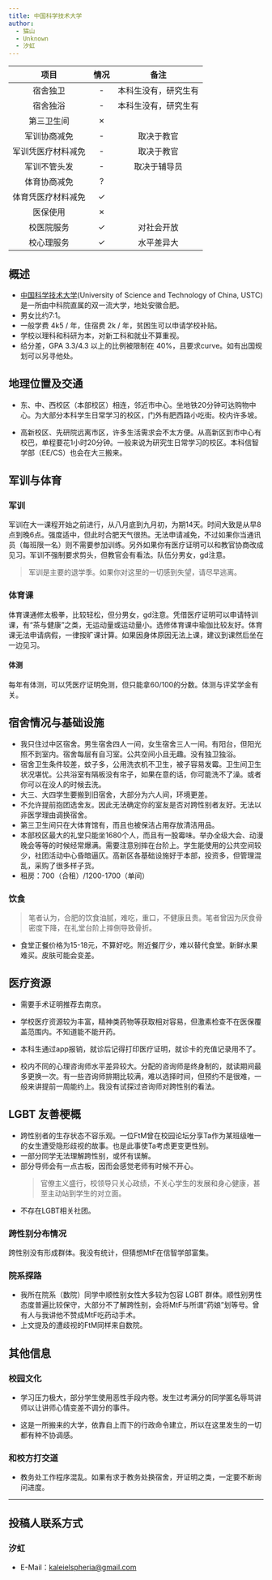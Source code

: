 ```yaml
---
title: 中国科学技术大学
author:
  - 猫山
  - Unknown
  - 汐虹
---
```


|        项目        | 情况 |     备注     |
| :----------------: | :--: | :----------: |
|      宿舍独卫      |  -   |  本科生没有，研究生有  |
|      宿舍独浴      |  -   |       本科生没有，研究生有       |
|     第三卫生间     |  ✗   |              |
|    军训协商减免    |   -  |      取决于教官        |
| 军训凭医疗材料减免 |  -   |      取决于教官        |
|    军训不管头发    |  -   | 取决于辅导员 |
|    体育协商减免    |  ?   |              |
| 体育凭医疗材料减免 |  ✓   |              |
|      医保使用      |  ✗   |              |
|     校医院服务     |  ✓   |       对社会开放       |
|     校心理服务     |  ✓   |       水平差异大       |

## 概述

- [中国科学技术大学](https://www.ustc.edu.cn/)(University of Science and Technology of China, USTC) 是一所由中科院直属的双一流大学，地处安徽合肥。
- 男女比约7:1。
- 一般学费 4k5 / 年，住宿费 2k / 年，贫困生可以申请学校补贴。
- 学校以理科和科研为本，对新工科和就业不算重视。
- 给分差，GPA 3.3/4.3 以上的比例被限制在 40%，且要求curve。如有出国规划可以另寻他处。

## 地理位置及交通

- 东、中、西校区（本部校区）相连，邻近市中心。坐地铁20分钟可达购物中心。为大部分本科学生日常学习的校区，门外有肥西路小吃街。校内许多坡。

- 高新校区、先研院远离市区，许多生活需求会不太方便。从高新区到市中心有校巴，单程要花1小时20分钟。一般来说为研究生日常学习的校区。本科信智学部（EE/CS）也会在大三搬来。

## 军训与体育

### 军训

军训在大一课程开始之前进行，从八月底到九月初，为期14天。时间大致是从早8点到晚6点。强度适中，但此时合肥天气很热。无法申请减免，不过如果你当通讯员（每班限一名）则不需要参加训练。另外如果你有医疗证明可以和教官协商改成见习。军训不强制要求剪头，但教官会有看法。队伍分男女，gd注意。
>军训是主要的退学季。如果你对这里的一切感到失望，请尽早逃离。

### 体育课

体育课通修太极拳，比较轻松，但分男女，gd注意。凭借医疗证明可以申请特训课，有“茶与健康”之类，无运动量或运动量小。选修体育课中瑜伽比较友好。体育课无法申请病假，一律按旷课计算。如果因身体原因无法上课，建议到课然后坐在一边见习。

#### 体测

每年有体测，可以凭医疗证明免测，但只能拿60/100的分数。体测与评奖学金有关。

## 宿舍情况与基础设施

- 我只住过中区宿舍。男生宿舍四人一间，女生宿舍三人一间。有阳台，但阳光照不到室内。宿舍每层有自习室。公共空间小且无趣。没有独卫独浴。
- 宿舍卫生条件较差，蚊子多，公用洗衣机不卫生，被子容易发霉。卫生间卫生状况堪忧。公共浴室有隔板没有帘子，如果在意的话，你可能洗不了澡。或者你可以在没人的时候去洗。
- 大三、大四学生要搬到旧宿舍，大部分为六人间，环境更差。
- 不允许提前抱团选舍友。因此无法确定你的室友是否对跨性别者友好。无法以非医学理由调换宿舍。
- 第三卫生间只在大体育馆有，而且也被保洁占用存放清洁用品。
- 本部校区最大的礼堂只能坐1680个人，而且有一股霉味。举办全级大会、动漫晚会等等的时候经常爆满。需要注意别摔在台阶上。学生能使用的公共空间较少，社团活动中心昏暗逼仄。高新区各基础设施好于本部，投资多，但管理混乱，采购了很多样子货。
- 租房：700（合租）/1200-1700（单间）

### 饮食

> 笔者认为，合肥的饮食油腻，难吃，重口，不健康且贵。笔者曾因为厌食骨密度下降，在礼堂台阶上摔倒导致骨折。

- 食堂正餐价格为15-18元，不算好吃。附近餐厅少，难以替代食堂。新鲜水果难买。皮肤可能会变差。

## 医疗资源

- 需要手术证明推荐去南京。

- 学校医疗资源较为丰富，精神类药物等获取相对容易，但激素检查不在医保覆盖范围内。不知道能不能开药。

- 本科生通过app报销，就诊后记得打印医疗证明，就诊卡的充值记录用不了。

- 校内不同的心理咨询师水平差异较大。分配的咨询师是终身制的，就读期间最多更换一次。有一些咨询师排期比较满，难以选择时间，但预约不是很难，一般来讲提前一周能约上。我没有试探过咨询师对跨性别的看法。

## LGBT 友善梗概

- 跨性别者的生存状态不容乐观。一位FtM曾在校园论坛分享Ta作为某班级唯一的女生遭受隐形歧视的故事。也是此事使Ta考虑更变更性别。
- 一部分同学无法理解跨性别，或怀有误解。
- 部分导师会有一点古板，因而会感觉老师有时候不开心。
  > 官僚主义盛行，校领导只关心政绩，不关心学生的发展和身心健康，甚至主动站到学生的对立面。
- 不存在LGBT相关社团。

### 跨性别分布情况

跨性别没有形成群体。我没有统计，但猜想MtF在信智学部富集。

### 院系探路

- 我所在院系（数院）同学中顺性别女性大多较为包容 LGBT 群体。顺性别男性态度普遍比较保守，大部分不了解跨性别，会将MtF与所谓“药娘”划等号。曾有人与我讲他不赞成MtF吃药动手术。
- 上文提及的遭歧视的FtM同样来自数院。

## 其他信息

### 校园文化

- 学习压力极大，部分学生使用恶性手段内卷。发生过考满分的同学匿名辱骂讲师以让讲师心情变差不调分的事件。

- 这是一所搬来的大学，依靠自上而下的行政命令建立，所以在这里发生的一切都有种不协调感。

### 和校方打交道

- 教务处工作程序混乱。如果有求于教务处换宿舍，开证明之类，一定要不断询问进度。

---

## 投稿人联系方式

### 汐虹

- E-Mail：<kaleielspheria@gmail.com>
